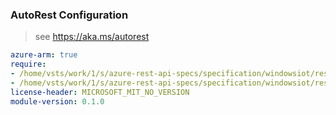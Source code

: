 ### AutoRest Configuration

> see https://aka.ms/autorest

``` yaml
azure-arm: true
require:
- /home/vsts/work/1/s/azure-rest-api-specs/specification/windowsiot/resource-manager/readme.md
- /home/vsts/work/1/s/azure-rest-api-specs/specification/windowsiot/resource-manager/readme.go.md
license-header: MICROSOFT_MIT_NO_VERSION
module-version: 0.1.0

```